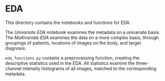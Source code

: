 # EDA
This directory contains the notebooks and functions for EDA.

The _Univariate EDA_ notebook examines the metadata on a univariate basis. The _Multivariate EDA_ examines the data on a more complex basis, through groupings of patients, locations of images on the body, and target diagnosis.

`eda_functions.py` contains a preprocessing function, creating the descriptive statistics used in the EDA. All statistics examine the three-channel intensity histograms of all images, matched to the corresponding metadata.
